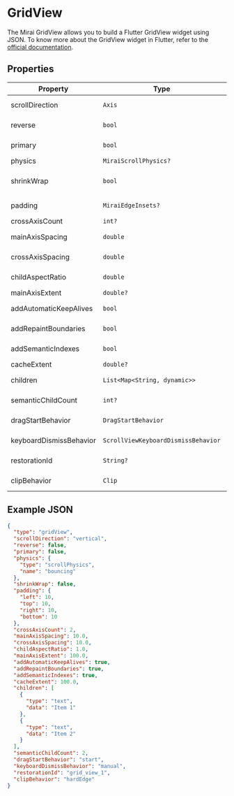 # GridView

The Mirai GridView allows you to build a Flutter GridView widget using JSON.
To know more about the GridView widget in Flutter, refer to the [official documentation](https://api.flutter.dev/flutter/widgets/GridView-class.html).

## Properties

| Property                | Type                                | Description                                                                                                                          |
|-------------------------|-------------------------------------|--------------------------------------------------------------------------------------------------------------------------------------|
| scrollDirection         | `Axis`                              | The axis along which the grid scrolls. Defaults to `Axis.vertical`.                                                                  |
| reverse                 | `bool`                              | Whether the grid scrolls in the reverse direction. Defaults to `false`.                                                              |
| primary                 | `bool`                              | Whether this is the primary scroll view. Defaults to `false`.                                                                        |
| physics                 | `MiraiScrollPhysics?`               | The physics for the scroll view.                                                                                                     |
| shrinkWrap              | `bool`                              | Whether the extent of the scroll view in the scrollDirection should be determined by the contents being viewed. Defaults to `false`. |
| padding                 | `MiraiEdgeInsets?`                  | The amount of space by which to inset the grid.                                                                                      |
| crossAxisCount          | `int?`                              | The number of children in the cross axis.                                                                                            |
| mainAxisSpacing         | `double`                            | The amount of space between the children in the main axis. Defaults to `0.0`.                                                        |
| crossAxisSpacing        | `double`                            | The amount of space between the children in the cross axis. Defaults to `0.0`.                                                       |
| childAspectRatio        | `double`                            | The ratio of the cross-axis to the main-axis extent of each child. Defaults to `1.0`.                                                |
| mainAxisExtent          | `double?`                           | The extent of each child in the main axis.                                                                                           |
| addAutomaticKeepAlives  | `bool`                              | Whether to add automatic keep-alives. Defaults to `true`.                                                                            |
| addRepaintBoundaries    | `bool`                              | Whether to add repaint boundaries. Defaults to `true`.                                                                               |
| addSemanticIndexes      | `bool`                              | Whether to add semantic indexes. Defaults to `true`.                                                                                 |
| cacheExtent             | `double?`                           | The extent to which the content is cached.                                                                                           |
| children                | `List<Map<String, dynamic>>`        | The widgets below this widget in the tree. Defaults to an empty list.                                                                |
| semanticChildCount      | `int?`                              | The number of children for semantics purposes.                                                                                       |
| dragStartBehavior       | `DragStartBehavior`                 | The drag start behavior. Defaults to `DragStartBehavior.start`.                                                                      |
| keyboardDismissBehavior | `ScrollViewKeyboardDismissBehavior` | The keyboard dismiss behavior. Defaults to `ScrollViewKeyboardDismissBehavior.manual`.                                               |
| restorationId           | `String?`                           | The restoration ID to save and restore the scroll offset.                                                                            |
| clipBehavior            | `Clip`                              | The clip behavior of the grid. Defaults to `Clip.hardEdge`.                                                                          |

## Example JSON

```json
{
  "type": "gridView",
  "scrollDirection": "vertical",
  "reverse": false,
  "primary": false,
  "physics": {
    "type": "scrollPhysics",
    "name": "bouncing"
  },
  "shrinkWrap": false,
  "padding": {
    "left": 10,
    "top": 10,
    "right": 10,
    "bottom": 10
  },
  "crossAxisCount": 2,
  "mainAxisSpacing": 10.0,
  "crossAxisSpacing": 10.0,
  "childAspectRatio": 1.0,
  "mainAxisExtent": 100.0,
  "addAutomaticKeepAlives": true,
  "addRepaintBoundaries": true,
  "addSemanticIndexes": true,
  "cacheExtent": 100.0,
  "children": [
    {
      "type": "text",
      "data": "Item 1"
    },
    {
      "type": "text",
      "data": "Item 2"
    }
  ],
  "semanticChildCount": 2,
  "dragStartBehavior": "start",
  "keyboardDismissBehavior": "manual",
  "restorationId": "grid_view_1",
  "clipBehavior": "hardEdge"
}
```
